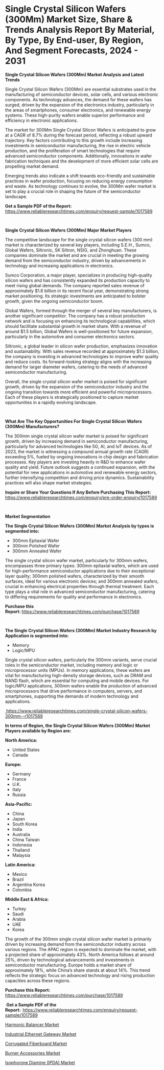 <p><h1>Single Crystal Silicon Wafers (300Mm) Market Size, Share & Trends Analysis Report By Material, By Type, By End-user, By Region, And Segment Forecasts, 2024 - 2031</h1></p><p><strong>Single Crystal Silicon Wafers (300Mm) Market Analysis and Latest Trends</strong></p>
<p><p>Single Crystal Silicon Wafers (300Mm) are essential substrates used in the manufacturing of semiconductor devices, solar cells, and various electronic components. As technology advances, the demand for these wafers has surged, driven by the expansion of the electronics industry, particularly in the areas of smartphones, consumer electronics, and renewable energy systems. These high-purity wafers enable superior performance and efficiency in electronic applications.</p><p>The market for 300Mm Single Crystal Silicon Wafers is anticipated to grow at a CAGR of 8.7% during the forecast period, reflecting a robust upward trajectory. Key factors contributing to this growth include increasing investments in semiconductor manufacturing, the rise in electric vehicle production, and the proliferation of smart technologies that require advanced semiconductor components. Additionally, innovations in wafer fabrication techniques and the development of more efficient solar cells are propelling market demand. </p><p>Emerging trends also indicate a shift towards eco-friendly and sustainable practices in wafer production, focusing on reducing energy consumption and waste. As technology continues to evolve, the 300Mm wafer market is set to play a crucial role in shaping the future of the semiconductor landscape.</p></p>
<p><strong>Get a Sample PDF of the Report:&nbsp;</strong> <a href="https://www.reliableresearchtimes.com/enquiry/request-sample/1017589">https://www.reliableresearchtimes.com/enquiry/request-sample/1017589</a></p>
<p>&nbsp;</p>
<p><strong>Single Crystal Silicon Wafers (300Mm) Major Market Players</strong></p>
<p><p>The competitive landscape for the single crystal silicon wafers (300 mm) market is characterized by several key players, including S.E.H., Sumco, Global Wafers, Siltronic, SK Siltron, NSIG, and Zhonghuan. These companies dominate the market and are crucial in meeting the growing demand from the semiconductor industry, driven by advancements in technology and increasing applications in electronics.</p><p>Sumco Corporation, a major player, specializes in producing high-quality silicon wafers and has consistently expanded its production capacity to meet rising global demands. The company reported sales revenue of approximately $1.6 billion in its recent fiscal year, demonstrating strong market positioning. Its strategic investments are anticipated to bolster growth, given the ongoing semiconductor boom.</p><p>Global Wafers, formed through the merger of several key manufacturers, is another significant competitor. The company has a robust production network and is focusing on enhancing its technological capabilities, which should facilitate substantial growth in market share. With a revenue of around $1.5 billion, Global Wafers is well-positioned for future expansion, particularly in the automotive and consumer electronics sectors.</p><p>Siltronic, a global leader in silicon wafer production, emphasizes innovation and sustainability. With sales revenue recorded at approximately $1.3 billion, the company is investing in advanced technologies to improve wafer quality and reduce costs. Its forward-looking strategy aligns with the increasing demand for larger diameter wafers, catering to the needs of advanced semiconductor manufacturing.</p><p>Overall, the single crystal silicon wafer market is poised for significant growth, driven by the expansion of the semiconductor industry and the ongoing transition towards more efficient and powerful microprocessors. Each of these players is strategically positioned to capture market opportunities in a rapidly evolving landscape.</p></p>
<p>&nbsp;</p>
<p><strong>What Are The Key Opportunities For Single Crystal Silicon Wafers (300Mm) Manufacturers?</strong></p>
<p><p>The 300mm single crystal silicon wafer market is poised for significant growth, driven by increasing demand in semiconductor manufacturing, particularly for advanced technologies like 5G, AI, and IoT devices. As of 2023, the market is witnessing a compound annual growth rate (CAGR) exceeding 5%, fueled by ongoing innovations in chip design and fabrication processes. Key players are investing heavily in R&D to enhance wafer quality and yield. Future outlook suggests a continued expansion, with the potential for new applications in automotive and renewable energy sectors, further intensifying competition and driving price dynamics. Sustainability practices will also shape market strategies.</p></p>
<p><strong>Inquire or Share Your Questions If Any Before Purchasing This Report:</strong> <a href="https://www.reliableresearchtimes.com/enquiry/pre-order-enquiry/1017589">https://www.reliableresearchtimes.com/enquiry/pre-order-enquiry/1017589</a></p>
<p>&nbsp;</p>
<p><strong>Market Segmentation</strong></p>
<p><strong>The Single Crystal Silicon Wafers (300Mm) Market Analysis by types is segmented into:</strong></p>
<p><ul><li>300mm Epitaxial Wafer</li><li>300mm Polished Wafer</li><li>300mm Annealed Wafer</li></ul></p>
<p><p>The single crystal silicon wafer market, particularly for 300mm wafers, encompasses three primary types: 300mm epitaxial wafers, which are used for high-performance semiconductor applications due to their exceptional layer quality; 300mm polished wafers, characterized by their smooth surfaces, ideal for various electronic devices; and 300mm annealed wafers, crucial in enhancing electrical properties through thermal treatment. Each type plays a vital role in advanced semiconductor manufacturing, catering to differing requirements for quality and performance in electronics.</p></p>
<p><strong>Purchase this Report:&nbsp;</strong><a href="https://www.reliableresearchtimes.com/purchase/1017589">https://www.reliableresearchtimes.com/purchase/1017589</a></p>
<p>&nbsp;</p>
<p><strong>The Single Crystal Silicon Wafers (300Mm) Market Industry Research by Application is segmented into:</strong></p>
<p><ul><li>Memory</li><li>Logic/MPU</li></ul></p>
<p><p>Single crystal silicon wafers, particularly the 300mm variants, serve crucial roles in the semiconductor market, including memory and logic or microprocessor units (MPUs). In memory applications, these wafers are vital for manufacturing high-density storage devices, such as DRAM and NAND flash, which are essential for computing and mobile devices. For logic/MPU applications, 300mm wafers enable the production of advanced microprocessors that drive performance in computers, servers, and smartphones, supporting the demands of modern technology and applications.</p></p>
<p><a href="https://www.reliableresearchtimes.com/single-crystal-silicon-wafers-300mm--r1017589">&nbsp;https://www.reliableresearchtimes.com/single-crystal-silicon-wafers-300mm--r1017589</a></p>
<p><strong>In terms of Region, the Single Crystal Silicon Wafers (300Mm) Market Players available by Region are:</strong></p>
<p>
    <p> <strong> North America: </strong>
        <ul>
            <li>United States</li>
            <li>Canada</li>
        </ul>
        </p> 
    <p> <strong> Europe: </strong>
        <ul>
            <li>Germany</li>
            <li>France</li>
            <li>U.K.</li>
            <li>Italy</li>
            <li>Russia</li>
        </ul>
        </p> 
    <p> <strong> Asia-Pacific: </strong>
        <ul>
            <li>China</li>
            <li>Japan</li>
            <li>South Korea</li>
            <li>India</li>
            <li>Australia</li>
            <li>China Taiwan</li>
            <li>Indonesia</li>
            <li>Thailand</li>
            <li>Malaysia</li>
        </ul>
        </p> 
    <p> <strong> Latin America: </strong>
        <ul>
            <li>Mexico</li>
            <li>Brazil</li>
            <li>Argentina Korea</li>
            <li>Colombia</li>
        </ul>
        </p> 
    <p> <strong> Middle East & Africa: </strong>
        <ul>
            <li>Turkey</li>
            <li>Saudi</li>
            <li>Arabia</li>
            <li>UAE</li>
            <li>Korea</li>
        </ul>
    </p>
    </p>
<p><p>The growth of the 300mm single crystal silicon wafer market is primarily driven by increasing demand from the semiconductor industry across various regions. The APAC region is expected to dominate the market, with a projected share of approximately 43%. North America follows at around 25%, driven by technological advancements and investments in semiconductor manufacturing. Europe holds a market share of approximately 18%, while China’s share stands at about 14%. This trend reflects the strategic focus on advanced technology and rising production capacities across these regions.</p></p>
<p><strong>Purchase this Report: </strong><a href="https://www.reliableresearchtimes.com/purchase/1017589">https://www.reliableresearchtimes.com/purchase/1017589</a></p>
<p>&nbsp;<strong>Get a Sample PDF of the Report:&nbsp;&nbsp;</strong><a href="https://www.reliableresearchtimes.com/enquiry/request-sample/1017589">https://www.reliableresearchtimes.com/enquiry/request-sample/1017589</a></p>
<p><strong></strong></p>
<p><p><a href="https://www.linkedin.com/pulse/harmonic-balancer-market-size-segmentation-trends-growth-kmsle?trackingId=EHIaSoW%2FQTaMxhei2RBNjQ%3D%3D">Harmonic Balancer Market</a></p><p><a href="https://medium.com/@carolynwatkins697/the-global-industrial-ethernet-gateway-market-is-expected-to-witness-a-compound-annual-growth-08027ba60c3d">Industrial Ethernet Gateway Market</a></p><p><a href="https://issuu.com/reportprime-2/docs/corrugated-fiberboard-market-size-2_b7439b2a1c783e">Corrugated Fiberboard Market</a></p><p><a href="https://medium.com/@perrin7364/this-report-aims-to-deliver-an-in-depth-analysis-of-the-global-burner-accessories-market-offering-ba503bce8797">Burner Accessories Market</a></p><p><a href="https://github.com/nathandecarvalho/Market-Research-Report-List-5/blob/main/isophorone-diamine-ipda-market.md">Isophorone Diamine (IPDA) Market</a></p></p>